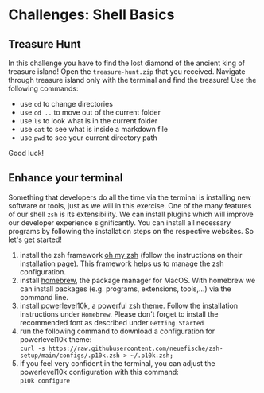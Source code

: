 # Challenges: Shell Basics

## Treasure Hunt

In this challenge you have to find the lost diamond of the ancient king of treasure island! Open the
`treasure-hunt.zip` that you received. Navigate through treasure island only with the terminal and
find the treasure! Use the following commands:

- use `cd` to change directories
- use `cd ..` to move out of the current folder
- use `ls` to look what is in the current folder
- use `cat` to see what is inside a markdown file
- use `pwd` to see your current directory path

Good luck!

## Enhance your terminal

Something that developers do all the time via the terminal is installing new software or tools, just
as we will in this exercise. One of the many features of our shell `zsh` is its extensibility. We
can install plugins which will improve our developer experience significantly. You can install all
necessary programs by following the installation steps on the respective websites. So let's get
started!

1. install the zsh framework [oh my zsh](https://ohmyz.sh/#install) (follow the instructions on
   their installation page). This framework helps us to manage the zsh configuration.
2. install [homebrew](https://brew.sh/), the package manager for MacOS. With homebrew we can install
   packages (e.g. programs, extensions, tools,...) via the command line.
3. install [powerlevel10k](https://github.com/romkatv/powerlevel10k#homebrew), a powerful zsh theme.
   Follow the installation instructions under `Homebrew`. Please don't forget to install the
   recommended font as described under `Getting Started`
4. run the following command to download a configuration for powerlevel10k theme: <br>
   `curl -s https://raw.githubusercontent.com/neuefische/zsh-setup/main/configs/.p10k.zsh > ~/.p10k.zsh;`
5. if you feel very confident in the terminal, you can adjust the powerlevel10k configuration with
   this command: <br> `p10k configure`
